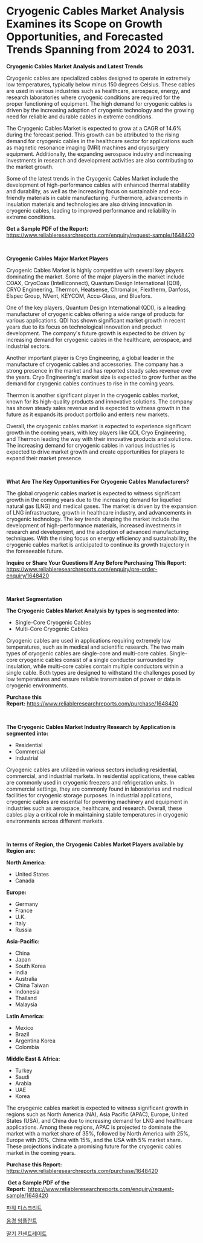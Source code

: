 <p><h1>Cryogenic Cables Market Analysis Examines its Scope on Growth Opportunities, and Forecasted Trends Spanning from 2024 to 2031.</h1></p><p><strong>Cryogenic Cables Market Analysis and Latest Trends</strong></p>
<p><p>Cryogenic cables are specialized cables designed to operate in extremely low temperatures, typically below minus 150 degrees Celsius. These cables are used in various industries such as healthcare, aerospace, energy, and research laboratories where cryogenic conditions are required for the proper functioning of equipment. The high demand for cryogenic cables is driven by the increasing adoption of cryogenic technology and the growing need for reliable and durable cables in extreme conditions.</p><p>The Cryogenic Cables Market is expected to grow at a CAGR of 14.6% during the forecast period. This growth can be attributed to the rising demand for cryogenic cables in the healthcare sector for applications such as magnetic resonance imaging (MRI) machines and cryosurgery equipment. Additionally, the expanding aerospace industry and increasing investments in research and development activities are also contributing to the market growth.</p><p>Some of the latest trends in the Cryogenic Cables Market include the development of high-performance cables with enhanced thermal stability and durability, as well as the increasing focus on sustainable and eco-friendly materials in cable manufacturing. Furthermore, advancements in insulation materials and technologies are also driving innovation in cryogenic cables, leading to improved performance and reliability in extreme conditions.</p></p>
<p><strong>Get a Sample PDF of the Report:&nbsp;</strong> <a href="https://www.reliableresearchreports.com/enquiry/request-sample/1648420">https://www.reliableresearchreports.com/enquiry/request-sample/1648420</a></p>
<p>&nbsp;</p>
<p><strong>Cryogenic Cables Major Market Players</strong></p>
<p><p>Cryogenic Cables Market is highly competitive with several key players dominating the market. Some of the major players in the market include COAX, CryoCoax (Intelliconnect), Quantum Design International (QDI), CRYO Engineering, Thermon, Heatsense, Chromalox, Flextherm, Danfoss, Elspec Group, NVent, KEYCOM, Accu-Glass, and Bluefors.</p><p>One of the key players, Quantum Design International (QDI), is a leading manufacturer of cryogenic cables offering a wide range of products for various applications. QDI has shown significant market growth in recent years due to its focus on technological innovation and product development. The company's future growth is expected to be driven by increasing demand for cryogenic cables in the healthcare, aerospace, and industrial sectors.</p><p>Another important player is Cryo Engineering, a global leader in the manufacture of cryogenic cables and accessories. The company has a strong presence in the market and has reported steady sales revenue over the years. Cryo Engineering's market size is expected to grow further as the demand for cryogenic cables continues to rise in the coming years.</p><p>Thermon is another significant player in the cryogenic cables market, known for its high-quality products and innovative solutions. The company has shown steady sales revenue and is expected to witness growth in the future as it expands its product portfolio and enters new markets.</p><p>Overall, the cryogenic cables market is expected to experience significant growth in the coming years, with key players like QDI, Cryo Engineering, and Thermon leading the way with their innovative products and solutions. The increasing demand for cryogenic cables in various industries is expected to drive market growth and create opportunities for players to expand their market presence.</p></p>
<p>&nbsp;</p>
<p><strong>What Are The Key Opportunities For Cryogenic Cables Manufacturers?</strong></p>
<p><p>The global cryogenic cables market is expected to witness significant growth in the coming years due to the increasing demand for liquefied natural gas (LNG) and medical gases. The market is driven by the expansion of LNG infrastructure, growth in healthcare industry, and advancements in cryogenic technology. The key trends shaping the market include the development of high-performance materials, increased investments in research and development, and the adoption of advanced manufacturing techniques. With the rising focus on energy efficiency and sustainability, the cryogenic cables market is anticipated to continue its growth trajectory in the foreseeable future.</p></p>
<p><strong>Inquire or Share Your Questions If Any Before Purchasing This Report:</strong> <a href="https://www.reliableresearchreports.com/enquiry/pre-order-enquiry/1648420">https://www.reliableresearchreports.com/enquiry/pre-order-enquiry/1648420</a></p>
<p>&nbsp;</p>
<p><strong>Market Segmentation</strong></p>
<p><strong>The Cryogenic Cables Market Analysis by types is segmented into:</strong></p>
<p><ul><li>Single-Core Cryogenic Cables</li><li>Multi-Core Cryogenic Cables</li></ul></p>
<p><p>Cryogenic cables are used in applications requiring extremely low temperatures, such as in medical and scientific research. The two main types of cryogenic cables are single-core and multi-core cables. Single-core cryogenic cables consist of a single conductor surrounded by insulation, while multi-core cables contain multiple conductors within a single cable. Both types are designed to withstand the challenges posed by low temperatures and ensure reliable transmission of power or data in cryogenic environments.</p></p>
<p><strong>Purchase this Report:&nbsp;</strong><a href="https://www.reliableresearchreports.com/purchase/1648420">https://www.reliableresearchreports.com/purchase/1648420</a></p>
<p>&nbsp;</p>
<p><strong>The Cryogenic Cables Market Industry Research by Application is segmented into:</strong></p>
<p><ul><li>Residential</li><li>Commercial</li><li>Industrial</li></ul></p>
<p><p>Cryogenic cables are utilized in various sectors including residential, commercial, and industrial markets. In residential applications, these cables are commonly used in cryogenic freezers and refrigeration units. In commercial settings, they are commonly found in laboratories and medical facilities for cryogenic storage purposes. In industrial applications, cryogenic cables are essential for powering machinery and equipment in industries such as aerospace, healthcare, and research. Overall, these cables play a critical role in maintaining stable temperatures in cryogenic environments across different markets.</p></p>
<p>&nbsp;</p>
<p><strong>In terms of Region, the Cryogenic Cables Market Players available by Region are:</strong></p>
<p>
    <p> <strong> North America: </strong>
        <ul>
            <li>United States</li>
            <li>Canada</li>
        </ul>
        </p> 
    <p> <strong> Europe: </strong>
        <ul>
            <li>Germany</li>
            <li>France</li>
            <li>U.K.</li>
            <li>Italy</li>
            <li>Russia</li>
        </ul>
        </p> 
    <p> <strong> Asia-Pacific: </strong>
        <ul>
            <li>China</li>
            <li>Japan</li>
            <li>South Korea</li>
            <li>India</li>
            <li>Australia</li>
            <li>China Taiwan</li>
            <li>Indonesia</li>
            <li>Thailand</li>
            <li>Malaysia</li>
        </ul>
        </p> 
    <p> <strong> Latin America: </strong>
        <ul>
            <li>Mexico</li>
            <li>Brazil</li>
            <li>Argentina Korea</li>
            <li>Colombia</li>
        </ul>
        </p> 
    <p> <strong> Middle East & Africa: </strong>
        <ul>
            <li>Turkey</li>
            <li>Saudi</li>
            <li>Arabia</li>
            <li>UAE</li>
            <li>Korea</li>
        </ul>
    </p>
    </p>
<p><p>The cryogenic cables market is expected to witness significant growth in regions such as North America (NA), Asia Pacific (APAC), Europe, United States (USA), and China due to increasing demand for LNG and healthcare applications. Among these regions, APAC is projected to dominate the market with a market share of 35%, followed by North America with 25%, Europe with 20%, China with 15%, and the USA with 5% market share. These projections indicate a promising future for the cryogenic cables market in the coming years.</p></p>
<p><strong>Purchase this Report: </strong><a href="https://www.reliableresearchreports.com/purchase/1648420">https://www.reliableresearchreports.com/purchase/1648420</a></p>
<p>&nbsp;<strong>Get a Sample PDF of the Report:&nbsp;&nbsp;</strong><a href="https://www.reliableresearchreports.com/enquiry/request-sample/1648420">https://www.reliableresearchreports.com/enquiry/request-sample/1648420</a></p>
<p><strong></strong></p>
<p><p><a href="https://medium.com/@gradyporer56562023/2024%EB%85%84%EB%B6%80%ED%84%B0-2031%EB%85%84%EA%B9%8C%EC%A7%80%EC%9D%98-%EC%A0%84%EB%A0%A5-%EB%94%94%EC%8A%A4%ED%81%AC%EB%A6%BF-%EC%8B%9C%EC%9E%A5-%EB%B6%84%EC%84%9D-%EB%B0%8F-%ED%81%AC%EA%B8%B0-%EC%98%88%EC%B8%A1-5b5d5cdbf674">파워 디스크리트</a></p><p><a href="https://medium.com/@goonfghyt6587/%ED%8E%98%EB%8B%88%EC%8A%A4-%EC%9E%84%ED%94%8C%EB%9E%80%ED%8A%B8-%EC%8B%9C%EC%9E%A5-%ED%86%B5%EC%B0%B0-%EC%8B%9C%EC%9E%A5-%EB%8F%99%ED%96%A5-%EC%84%B1%EC%9E%A5-2024%EB%85%84%EB%B6%80%ED%84%B0-2031%EB%85%84%EA%B9%8C%EC%A7%80-%EC%98%88%EC%B8%A1%EB%90%9C-%EA%B2%83-2cbfd05c66bb">음경 임플란트</a></p><p><a href="https://medium.com/@christianlarkinus/%EB%94%B8%EA%B8%B0-%EB%86%8D%EC%B6%95%EC%95%A1-%EC%8B%9C%EC%9E%A5-%EB%B3%B4%EA%B3%A0%EC%84%9C%EB%8A%94-%EC%9D%B4-%EC%8B%9C%EC%9E%A5%EC%9D%98-%EC%B5%9C%EC%8B%A0-%ED%8A%B8%EB%A0%8C%EB%93%9C%EC%99%80-%EC%84%B1%EC%9E%A5-%EA%B8%B0%ED%9A%8C%EB%A5%BC-%EB%B3%B4%EC%97%AC%EC%A4%8D%EB%8B%88%EB%8B%A4-6c02c2c8bf15">딸기 컨센트레이트</a></p></p>
